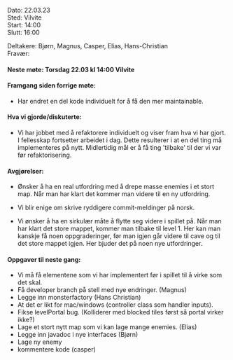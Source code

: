 Dato: 22.03.23  
Sted: Vilvite   
Start: 14:00   
Slutt: 16:00  

Deltakere: Bjørn, Magnus, Casper, Elias, Hans-Christian  
Fravær:  

#### Neste møte: Torsdag 22.03 kl 14:00 Vilvite

#### Framgang siden forrige møte:
- Har endret en del kode individuelt for å få den mer maintainable.


#### Hva vi gjorde/diskuterte:
- Vi har jobbet med å refaktorere individuelt og viser fram hva vi har gjort. I fellesskap  fortsetter arbeidet i dag. Dette resulterer i at en del ting må implementeres på nytt. Midlertidig mål er å få ting 'tilbake' til der vi var før refaktorisering.


#### Avgjørelser: 
- Ønsker å ha en real utfordring med å drepe masse enemies i et stort map. Når man har klart det kommer man videre til en ny utfordring.
- Vi blir enige om skrive ryddigere commit-meldinger på norsk.

- Vi ønsker å ha en sirkulær måte å flytte seg videre i spillet på. Når man har klart det store mappet, kommer man tilbake til level 1. Her kan man kanskje få noen oppgraderinger, før man igjen går videre til cave og til det store mappet igjen. Her bjuder det på noen nye utfordringer. 

#### Oppgaver til neste gang:
- Vi må få elementene som vi har implementert før i spillet til å virke som det skal.
- Få developer branch på stell med nye endringer. (Magnus) 
- Legge inn monsterfactory (Hans Christian)
- At det er likt for mac/windows (controller class som handler inputs).
- Fikse levelPortal bug. (Kolliderer med blocked tiles først så portal virker ikke?)
- Lage et stort nytt map som vi kan lage mange enemies. (Elias)
- Legge inn javadoc i nye interfaces (Bjørn)
- Lage ny enemy 
- kommentere kode (casper)
